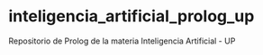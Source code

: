 # inteligencia_artificial_prolog_up
Repositorio de Prolog de la materia Inteligencia Artificial - UP
